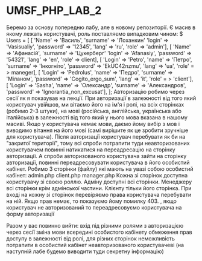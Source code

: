 # UMSF_PHP_LAB_2
Беремо за основу попередню лабу, але в новому репозиторії.
Є масив в якому лежать користувачі, роль поставляємо випадковим чином:
$ Users = [
[ 'Name' => 'Василь', 'surname' => 'Лоханкин' 'login' => 'Vasisualiy', 'password' => '12345', 'lang' => 'ru', 'role' => 'admin'],
[ 'Name' => 'Афанасій', 'surname' => 'Цукерберг' 'login' => 'Afanasiy', 'password' => '54321', 'lang' => 'en', 'role' => client],
[ 'Login' => 'Petro', 'name' => 'Петро', 'surname' => 'Інкогніто', 'password' => 'EkUC42nzmu', 'lang' => 'ua', 'role' = > maneger],
[ 'Login' => 'Pedrolus', 'name' => 'Педро', 'surname' => 'Міланом', 'password' => 'Cogito_ergo_sum', 'lang' => 'it', 'role' = > 'client'],
[
'Login' => 'Sasha', 'name' => 'Олександр', 'surname' => 'Александров', 'password' => 'Ignorantia_non_excusat'],
];
Авторизацію робимо через сесії як я показував на лекції.
При авторизації в залежності від того який користувач увійшов, ми вітаємо його на ім'я і ролі, на всіх сторінках (робимо 2-3 штуки), на мові (російська, англійська, українська або італійська) в залежності від того який у нього мова вказана в нашому масиві.
Якщо у користувача немає мови, даємо йому вибір з мов і виводимо вітання на його мові (самі вирішите як це зробити зручніше для користувача).
Після авторизації користувач перебувати як би на "закритої території", тому всі спроби потрапити туди неавторизованих користувачем повинні натикатися на переадресацію на сторінку авторизації. А спроби авторизованого користувача зайти на сторінку авторизації, повинні переадресовувати користувача в його особистий кабінет.
Робимо 3 сторінки (файлу) які мають на увазі собою особистий кабінет:
admin.php
client.php
manager.php
Кожна зі сторінок доступна користувачу зі своєю роллю. Адміну доступні всі сторінки. Менеджеру всі сторінки крім адмінської частини. Клієнту тільки його сторінка. При вході на кожну зі сторінок перевіряємо права користувача перебувати на ній.
Якщо прав немає, то показуємо йому помилку 403. <? Php header ( 'HTTP / 1.0 403 Forbidden');?>,
якщо користувач не авторизований то переадресовуємо користувача на форму авторизації <? php header ( "Location: http://lab2.ua/login.php"); ?>



Разом у вас повинно вийти:
вхід під різними ролями з авторизацією через сесії
зміна мови всередині особистого кабінету
обмеження прав доступу в залежності від ролі, для різних сторінок
неможливість потрапити в особистий кабінет неавторизованого користувачеві (на наступній лабе будемо виводити туди секретну інформацію)
